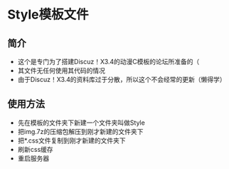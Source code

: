 # Style模板文件

## 简介
* 这个是专门为了搭建Discuz！X3.4的动漫C模板的论坛所准备的（
* 其文件无任何使用其代码的情况
* 由于Discuz！X3.4的资料库过于分散，所以这个不会经常的更新（懒得学）

## 使用方法
* 先在模板的文件夹下新建一个文件夹叫做Style
* 把img.7z的压缩包解压到刚才新建的文件夹下
* 把*.css文件复制到刚才新建的文件夹下
* 刷新css缓存
* 重启服务器
